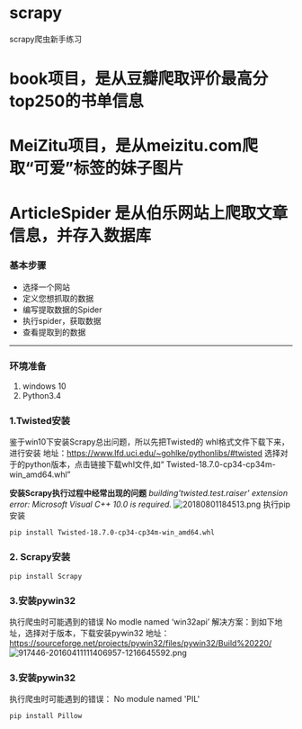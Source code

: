 # scrapy
scrapy爬虫新手练习
# book项目，是从豆瓣爬取评价最高分top250的书单信息
# MeiZitu项目，是从meizitu.com爬取“可爱”标签的妹子图片
# ArticleSpider 是从伯乐网站上爬取文章信息，并存入数据库

### 基本步骤
- 选择一个网站
- 定义您想抓取的数据
- 编写提取数据的Spider
- 执行spider，获取数据
- 查看提取到的数据
----
### 环境准备
1. windows 10
2. Python3.4
### 1.Twisted安装
鉴于win10下安装Scrapy总出问题，所以先把Twisted的 whl格式文件下载下来，进行安装
地址：https://www.lfd.uci.edu/~gohlke/pythonlibs/#twisted
选择对于的python版本，点击链接下载whl文件,如“ Twisted-18.7.0-cp34-cp34m-win_amd64.whl”

**安装Scrapy执行过程中经常出现的问题** *building'twisted.test.raiser' extension error: Microsoft Visual C++ 10.0 is required.*
![20180801184513.png](https://upload-images.jianshu.io/upload_images/46858-76ad64076459ced9.png?imageMogr2/auto-orient/strip%7CimageView2/2/w/1240)
执行pip安装
```
pip install Twisted-18.7.0-cp34-cp34m-win_amd64.whl
```
### 2. Scrapy安装
```
pip install Scrapy
```
### 3.安装pywin32
执行爬虫时可能遇到的错误
No modle named ‘win32api’
解决方案：到如下地址，选择对于版本，下载安装pywin32
地址：https://sourceforge.net/projects/pywin32/files/pywin32/Build%20220/
![917446-20160411111406957-1216645592.png](https://upload-images.jianshu.io/upload_images/46858-803f1255eac98603.png?imageMogr2/auto-orient/strip%7CimageView2/2/w/1240)
### 3.安装pywin32
执行爬虫时可能遇到的错误：
No module named 'PIL'
```
pip install Pillow
```
